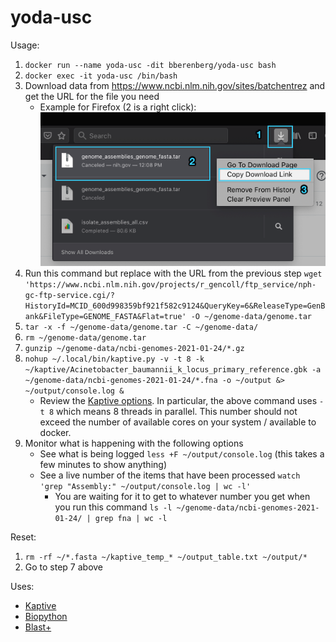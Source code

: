 # yoda-usc

Usage:
1. `docker run --name yoda-usc -dit bberenberg/yoda-usc bash`
2. `docker exec -it yoda-usc /bin/bash`
2. Download data from https://www.ncbi.nlm.nih.gov/sites/batchentrez and get the URL for the file you need
   * Example for Firefox (2 is a right click): 
    ![Firefox Download Steps](Firefox_Download_Steps.png)
3. Run this command but replace with the URL from the previous step `wget 'https://www.ncbi.nlm.nih.gov/projects/r_gencoll/ftp_service/nph-gc-ftp-service.cgi/?HistoryId=MCID_600d998359bf921f582c9124&QueryKey=6&ReleaseType=GenBank&FileType=GENOME_FASTA&Flat=true' -O ~/genome-data/genome.tar`
4. `tar -x -f ~/genome-data/genome.tar -C ~/genome-data/`
5. `rm ~/genome-data/genome.tar`
6. `gunzip ~/genome-data/ncbi-genomes-2021-01-24/*.gz`
7. `nohup ~/.local/bin/kaptive.py -v -t 8 -k ~/kaptive/Acinetobacter_baumannii_k_locus_primary_reference.gbk -a ~/genome-data/ncbi-genomes-2021-01-24/*.fna -o ~/output &> ~/output/console.log &`
   * Review the [Kaptive options](https://github.com/katholt/Kaptive). In particular, the above command uses `-t 8` which means 8 threads in parallel. This number should not exceed the number of available cores on your system / available to docker.
8. Monitor what is happening with the following options
    * See what is being logged `less +F ~/output/console.log` (this takes a few minutes to show anything)
    * See a live number of the items that have been processed `watch 'grep "Assembly:" ~/output/console.log | wc -l'`
       * You are waiting for it to get to whatever number you get when you run this command `ls -l ~/genome-data/ncbi-genomes-2021-01-24/ | grep fna | wc -l`

Reset:
1. `rm -rf ~/*.fasta ~/kaptive_temp_* ~/output_table.txt ~/output/*`
2. Go to step 7 above

Uses: 
- [Kaptive](https://github.com/katholt/Kaptive)
- [Biopython](https://github.com/biopython/biopython)
- [Blast+](https://blast.ncbi.nlm.nih.gov/Blast.cgi?CMD=Web&PAGE_TYPE=BlastDocs&DOC_TYPE=Download)
